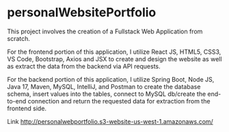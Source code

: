 # personalWebsitePortfolio
This project involves the creation of a Fullstack Web Application from scratch.

For the frontend portion of this application, I utilize React JS, HTML5, CSS3, VS Code, Bootstrap, Axios and JSX to create and design the website as well as extract the data from the backend via API requests.

For the backend portion of this application, I utilize Spring Boot, Node JS, Java 17, Maven, MySQL, IntelliJ, and Postman to create the database schema, insert values into the tables, connect to MySQL db/create the end-to-end connection and return the requested data for extraction from the frontend side.

Link
http://personalwebportfolio.s3-website-us-west-1.amazonaws.com/
